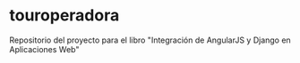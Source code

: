 # touroperadora
Repositorio del proyecto para el libro "Integración de AngularJS y Django en Aplicaciones Web"
